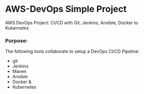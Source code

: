 # AWS-DevOps Simple Project
AWS DevOps Project: CI/CD with Git, Jenkins, Ansible, Docker to Kubernetes 

### Purpose:
The following tools collaborate to setup a DevOps CI/CD Pipeline:

- git
- Jenkins
- Maven
- Ansible
- Docker &
- Kubernetes
